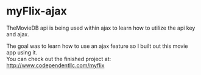 # myFlix-ajax
TheMovieDB api is being used within ajax to learn how to utilize the api key and ajax.

The goal was to learn how to use an ajax feature so I built out this movie app using it.  
You can check out the finished project at: http://www.codependentllc.com/myflix
